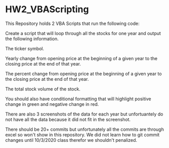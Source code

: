# HW2_VBAScripting

This Repository holds 2 VBA Scripts that run the following code:

  Create a script that will loop through all the stocks for one year and output the following information.


  The ticker symbol.


  Yearly change from opening price at the beginning of a given year to the closing price at the end of that year.


  The percent change from opening price at the beginning of a given year to the closing price at the end of that year.


  The total stock volume of the stock.

  You should also have conditional formatting that will highlight positive change in green and negative change in red.
  
There are also 3 screenshots of the data for each year but unfortuantely do not have all the data because it did not fit in the screenshot.
  
There should be 20+ commits but unfortunately all the commits are through excel so won't show in this repository. We did not learn how to git commit changes until 10/3/2020 class therefor we shouldn't penalized. 


